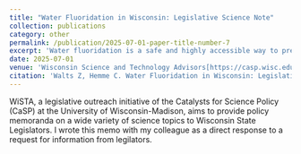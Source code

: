 ```yaml
---
title: "Water Fluoridation in Wisconsin: Legislative Science Note"
collection: publications
category: other
permalink: /publication/2025-07-01-paper-title-number-7
excerpt: 'Water fluoridation is a safe and highly accessible way to prevent poor dental outcomes. Recently, health concerns raised by residents have prompted many Wisconsin communities to roll back water fluoridation.'
date: 2025-07-01
venue: 'Wisconsin Science and Technology Advisors[https://casp.wisc.edu/communicate/wista/]'
citation: 'Walts Z, Hemme C. Water Fluoridation in Wisconsin: Legislative Science Note. 2025 July. Catalysts for Science Policy, WiSTA Initiative for Wisconsin Legislative Council[https://casp.wisc.edu/communicate/wista/wista-memos/] '
---
```

WiSTA, a legislative outreach initiative of the Catalysts for Science Policy (CaSP) at the University of Wisconsin-Madison, aims to provide policy memoranda on a wide variety of science topics to Wisconsin State Legislators. I wrote this memo with my colleague as a direct response to a request for information from legilators. 
